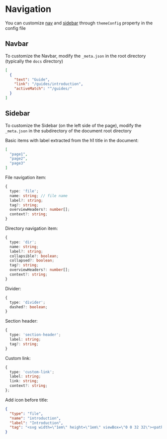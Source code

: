 # Navigation

You can customize [nav](https://rspress.dev/api/config/config-theme#nav) and [sidebar](https://rspress.dev/api/config/config-theme#sidebar) through `themeConfig` property in the config file


## Navbar

To customize the Navbar, modify the `_meta.json` in the root directory (typically the `docs` directory)

```json filename="_meta.json"
[
  {
    "text": "Guide",
    "link": "/guides/introduction",
    "activeMatch": "^/guides/"
  }
]
```

## Sidebar

To customize the Sidebar (on the left side of the page), modify the `_meta.json` in the subdirectory of the document root directory

Basic items with label extracted from the h1 title in the document:
```json filename="_meta.json"
[
  "page1",
  "page2",
  "page3"
]
```

File navigation item:

```ts
{
  type: 'file';
  name: string; // file name
  label?: string;
  tag?: string;
  overviewHeaders?: number[];
  context?: string;
}
```

Directory navigation item:

```ts
{
  type: 'dir';
  name: string;
  label?: string;
  collapsible?: boolean;
  collapsed?: boolean;
  tag?: string;
  overviewHeaders?: number[];
  context?: string;
}
```

Divider:

```ts
{
  type: 'divider';
  dashed?: boolean;
}
```

Section header:

```ts
{
  type: 'section-header';
  label: string;
  tag?: string;
}
```

Custom link:

```ts
{
  type: 'custom-link';
  label: string;
  link: string;
  context?: string;
};
```


Add icon before title:
```json filename="_meta.json"
{
  "type": "file",
  "name": "introduction",
  "label": "Introduction",
  "tag": "<svg width=\"1em\" height=\"1em\" viewBox=\"0 0 32 32\"><path fill=\"currentColor\" d=\"M4 6h24v2H4zm0 18h24v2H4zm0-12h24v2H4zm0 6h24v2H4z\"/></svg>"
}
```
